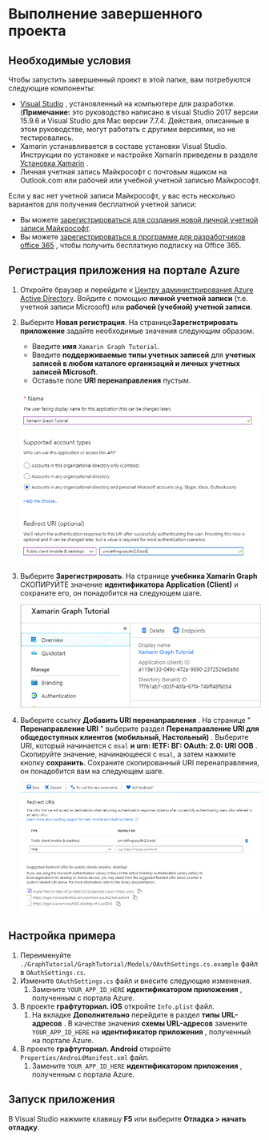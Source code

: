 # <a name="how-to-run-the-completed-project"></a>Выполнение завершенного проекта

## <a name="prerequisites"></a>Необходимые условия

Чтобы запустить завершенный проект в этой папке, вам потребуются следующие компоненты:

- [Visual Studio](https://visualstudio.microsoft.com/vs/) , установленный на компьютере для разработки. (**Примечание:** это руководство написано в visual Studio 2017 версии 15.9.6 и Visual Studio для Mac версии 7.7.4. Действия, описанные в этом руководстве, могут работать с другими версиями, но не тестировались.
- Xamarin устанавливается в составе установки Visual Studio. Инструкции по установке и настройке Xamarin приведены в разделе [Установка Xamarin](https://docs.microsoft.com/xamarin/cross-platform/get-started/installation) .
- Личная учетная запись Майкрософт с почтовым ящиком на Outlook.com или рабочей или учебной учетной записью Майкрософт.

Если у вас нет учетной записи Майкрософт, у вас есть несколько вариантов для получения бесплатной учетной записи:

- Вы можете [зарегистрироваться для создания новой личной учетной записи Майкрософт](https://signup.live.com/signup?wa=wsignin1.0&rpsnv=12&ct=1454618383&rver=6.4.6456.0&wp=MBI_SSL_SHARED&wreply=https://mail.live.com/default.aspx&id=64855&cbcxt=mai&bk=1454618383&uiflavor=web&uaid=b213a65b4fdc484382b6622b3ecaa547&mkt=E-US&lc=1033&lic=1).
- Вы можете [зарегистрироваться в программе для разработчиков office 365](https://developer.microsoft.com/office/dev-program) , чтобы получить бесплатную подписку на Office 365.

## <a name="register-an-application-with-the-azure-portal"></a>Регистрация приложения на портале Azure

1. Откройте браузер и перейдите к [Центру администрирования Azure Active Directory](https://aad.portal.azure.com). Войдите с помощью **личной учетной записи** (т.е. учетной записи Microsoft) или **рабочей (учебной) учетной записи**.

1. Выберите **Новая регистрация**. На странице**Зарегистрировать приложение** задайте необходимые значения следующим образом.

    - Введите **имя** `Xamarin Graph Tutorial`.
    - Введите **поддерживаемые типы учетных записей** для **учетных записей в любом каталоге организаций и личных учетных записей Microsoft**.
    - Оставьте поле **URI перенаправления** пустым.

    ![Снимок страницы "регистрация приложения"](../../tutorial/images/aad-register-an-app.png)

1. Выберите **Зарегистрировать**. На странице **учебника Xamarin Graph** СКОПИРУЙТЕ значение **идентификатора Application (Client)** и сохраните его, он понадобится на следующем шаге.

    ![Снимок экрана с ИДЕНТИФИКАТОРом приложения для новой регистрации приложения](../../tutorial/images/aad-application-id.png)

1. Выберите ссылку **Добавить URI перенаправления** . На странице " **Перенаправление URI** " выберите раздел **Перенаправление URI для общедоступных клиентов (мобильный, Настольный)** . Выберите URI, который начинается с `msal` **и** **urn: IETF: ВГ: OAuth: 2.0: URI OOB** . Скопируйте значение, начинающееся с `msal`, а затем нажмите кнопку **сохранить**. Сохраните скопированный URI перенаправления, он понадобится вам на следующем шаге.

    ![Снимок экрана со страницей URI перенаправления](../../tutorial/images/aad-redirect-uris.png)

## <a name="configure-the-sample"></a>Настройка примера

1. Переименуйте `./GraphTutorial/GraphTutorial/Models/OAuthSettings.cs.example` файл в `OAuthSettings.cs`.
1. Измените `OAuthSettings.cs` файл и внесите следующие изменения.
    1. Замените `YOUR_APP_ID_HERE` **идентификатором приложения** , полученным с портала Azure.
1. В проекте **графтуториал. iOS** откройте `Info.plist` файл.
    1. На вкладке **Дополнительно** перейдите в раздел **типы URL-адресов** . В качестве значения **схемы URL-адресов** замените `YOUR_APP_ID_HERE` на **идентификатор приложения** , полученный на портале Azure.
1. В проекте **графтуториал. Android** откройте `Properties/AndroidManifest.xml` файл.
    1. Замените `YOUR_APP_ID_HERE` **идентификатором приложения** , полученным с портала Azure.

## <a name="run-the-sample"></a>Запуск приложения

В Visual Studio нажмите клавишу **F5** или выберите **Отладка > начать отладку**.
